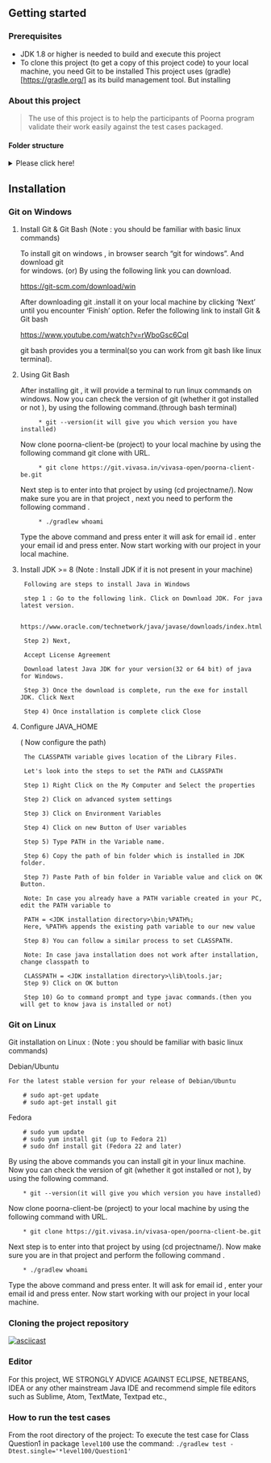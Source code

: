 ## Getting started
### Prerequisites
* JDK 1.8 or higher is needed to build and execute this project
* To clone this project (to get a copy of this project code) to your local machine, you need Git to be installed
This project uses (gradle)[https://gradle.org/] as its build management tool. But installing 
### About this project
> The use of this project is to help the participants of Poorna program validate their work easily against the test cases packaged.

#### Folder structure
<details><summary>Please click here!</summary>


<code>
.
├── bin/
├── build/
│   ├── classes
│   ├── reports --> Test reports can be found here
│   ├── resources
│   ├── springloaded
│   ├── test-results
│   └── tmp
├── build.gradle --> Primary configuration file of this entire project
├── gradle
│   └── wrapper
├── gradle.properties
├── gradlew
├── gradlew.bat
├── grails-app --> Can be ignored for now as it is irrelevant. Should not be delete though
├── grailsw
├── grailsw.bat
├── grails-wrapper.jar
├── lib
│   └── poorna-tests-0.1.jar
└── src --> All source code lives here
    ├── integration-test
    ├── test --> Code related to Test cases lives here
    └── main --> Application code lives here

</code>


</details>


## Installation

### Git on Windows

1. Install Git & Git Bash
      (Note : you should be familiar with basic linux commands)

    
    To install git on windows , in browser search  “git for windows”. And download git  
    for windows. (or) By using the following link you can download.
    
    https://git-scm.com/download/win
    
    After downloading git .install it on your local machine by clicking ‘Next’ until you encounter ‘Finish’ option.
    Refer the following link to install Git & Git bash
    
    https://www.youtube.com/watch?v=rWboGsc6CqI
    
    git bash provides you a terminal(so you can work from git bash like linux terminal).

2. Using Git Bash

    After installing git , it will provide a terminal to run linux commands on windows.
    Now you can check the version of git (whether it got installed or not ), 
    by using the following command.(through bash terminal)
        
            * git --version(it will give you which version you have installed)
                
    Now clone  poorna-client-be (project) to your local machine by using the following command git clone with URL.
        
            * git clone https://git.vivasa.in/vivasa-open/poorna-client-be.git
        
    Next step is to enter into that project by using (cd projectname/). Now make sure you are in
    that project , next you need to perform the following command .
        
            * ./gradlew whoami
                
    Type the above command and press enter it will ask for email id . enter your email id and press enter.
    Now start working with our project in your local machine.
        
3. Install JDK >= 8
        (Note : Install JDK if it is not present in your machine)
    

        Following are steps to install Java in Windows
        
        step 1 : Go to the following link. Click on Download JDK. For java latest version.
           
        https://www.oracle.com/technetwork/java/javase/downloads/index.html
       
        Step 2) Next,
    
        Accept License Agreement
        
        Download latest Java JDK for your version(32 or 64 bit) of java for Windows.
        
        Step 3) Once the download is complete, run the exe for install JDK. Click Next
        
        Step 4) Once installation is complete click Close
   
4. Configure JAVA_HOME
     
     ( Now configure the path)

        The CLASSPATH variable gives location of the Library Files.
        
        Let's look into the steps to set the PATH and CLASSPATH
        
        Step 1) Right Click on the My Computer and Select the properties
        
        Step 2) Click on advanced system settings
        
        Step 3) Click on Environment Variables
        
        Step 4) Click on new Button of User variables
        
        Step 5) Type PATH in the Variable name.
        
        Step 6) Copy the path of bin folder which is installed in JDK folder.
        
        Step 7) Paste Path of bin folder in Variable value and click on OK Button.
        
        Note: In case you already have a PATH variable created in your PC, edit the PATH variable to

        PATH = <JDK installation directory>\bin;%PATH%;
        Here, %PATH% appends the existing path variable to our new value
        
        Step 8) You can follow a similar process to set CLASSPATH.

        Note: In case java installation does not work after installation, change classpath to

        CLASSPATH = <JDK installation directory>\lib\tools.jar;
        Step 9) Click on OK button
        
        Step 10) Go to command prompt and type javac commands.(then you will get to know java is installed or not)


### Git on Linux

 Git installation on Linux :
 (Note : you should be familiar with basic linux commands)
 
 Debian/Ubuntu
 
    For the latest stable version for your release of Debian/Ubuntu
    
        # sudo apt-get update
        # sudo apt-get install git 
    
 Fedora
 
        # sudo yum update 
        # sudo yum install git (up to Fedora 21)
        # sudo dnf install git (Fedora 22 and later)

 By using the above commands you can install git in your linux machine. Now you can check the version of git (whether it got installed or not ), 
 by using the following command.

        * git --version(it will give you which version you have installed)
            
 Now clone  poorna-client-be (project) to your local machine by using the following command with URL.
   
        * git clone https://git.vivasa.in/vivasa-open/poorna-client-be.git
   
 Next step is to enter into that project by using (cd projectname/). Now make sure you are in
 that project and perform the following command .

        * ./gradlew whoami
                
 Type the above command and press enter. It will ask for email id , enter your email id and press enter.
 Now start working with our project in your local machine.

### Cloning the project repository

[![asciicast](https://asciinema.org/a/1TfYlx72vfP9LGuU2RDHuTvOK.svg)](https://asciinema.org/a/1TfYlx72vfP9LGuU2RDHuTvOK)

### Editor
For this project, WE STRONGLY ADVICE AGAINST ECLIPSE, NETBEANS, IDEA or any other mainstream Java IDE and recommend simple file editors such as Sublime, Atom, TextMate, Textpad etc.,


### How to run the test cases

From the root directory of the project: 
To execute the test case for Class Question1 in package `level100` use the command: `./gradlew test -Dtest.single='*level100/Question1'`

